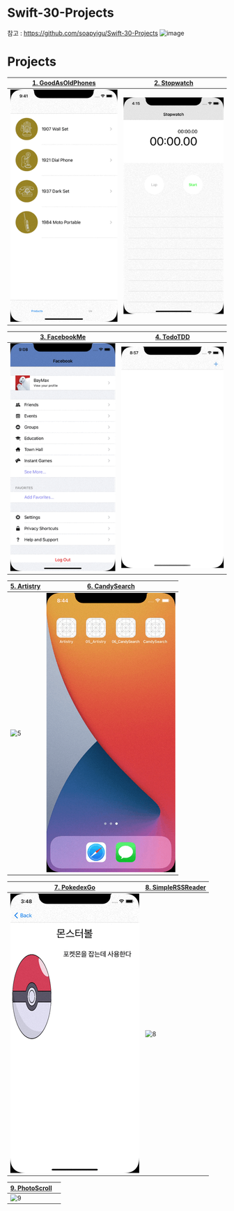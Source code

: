 # Swift-30-Projects
참고 : https://github.com/soapyigu/Swift-30-Projects
![image](https://user-images.githubusercontent.com/31765530/141947038-b6486506-620b-432d-b91f-cecfce6e33f7.png)

# Projects
|[1. GoodAsOldPhones](https://github.com/hhhan0315/Swift-30-Projects/tree/main/01_GoodAsOldPhones)|[2. Stopwatch](https://github.com/hhhan0315/Swift-30-Projects/tree/main/02_Stopwatch)|
|--|--|
|![1](https://github.com/hhhan0315/Swift-30-Projects/blob/main/01_GoodAsOldPhones/1.gif)|![2](https://github.com/hhhan0315/Swift-30-Projects/blob/main/02_Stopwatch/2.gif)|

|[3. FacebookMe](https://github.com/hhhan0315/Swift-30-Projects/tree/main/03_FacebookMe)|[4. TodoTDD](https://github.com/hhhan0315/Swift-30-Projects/tree/main/04_TodoTDD)|
|--|--|
|![3](https://github.com/hhhan0315/Swift-30-Projects/blob/main/03_FacebookMe/3.gif)|![4](https://github.com/hhhan0315/Swift-30-Projects/blob/main/04_TodoTDD/4.gif)|

|[5. Artistry](https://github.com/hhhan0315/Swift-30-Projects/tree/main/05_Artistry)|[6. CandySearch](https://github.com/hhhan0315/Swift-30-Projects/tree/main/06_CandySearch)|
|--|--|
|![5](https://github.com/hhhan0315/Swift-30-Projects/blob/main/05_Artistry/5.gif)|![6](https://github.com/hhhan0315/Swift-30-Projects/blob/main/06_CandySearch/6.gif)|

|[7. PokedexGo](https://github.com/hhhan0315/Swift-30-Projects/tree/main/07_PokedexGo)|[8. SimpleRSSReader](https://github.com/hhhan0315/Swift-30-Projects/tree/main/08_SimpleRSSReader)|
|--|--|
|![7](https://github.com/hhhan0315/Swift-30-Projects/blob/main/07_PokedexGo/스크린샷/스크린샷1.gif)|![8](https://github.com/hhhan0315/Swift-30-Projects/blob/main/08_SimpleRSSReader/8.gif)|

|[9. PhotoScroll](https://github.com/hhhan0315/Swift-30-Projects/tree/main/09_PhotoScroll)||
|--|--|
|![9](https://github.com/hhhan0315/Swift-30-Projects/blob/main/09_PhotoScroll/9.gif)||
